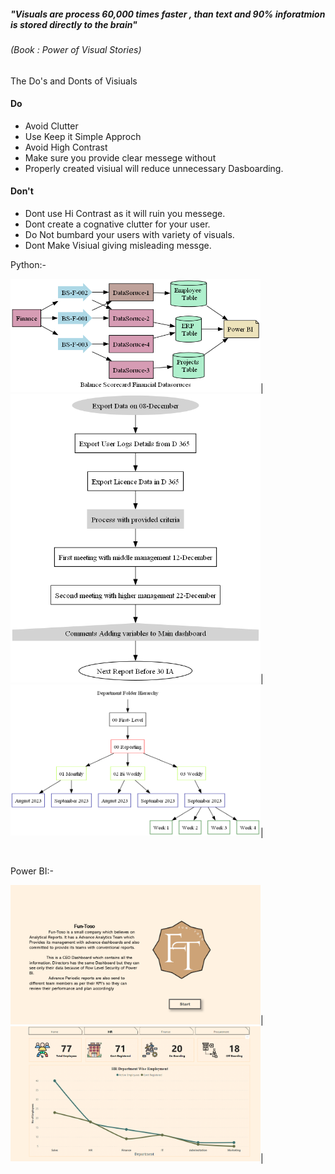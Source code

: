 ##### "Visuals are process 60,000 times faster , than text and 90% inforatmion is stored directly to the brain" 
###### (Book : Power of Visual Stories) 

The Do's and Donts of Visiuals

#### Do
- Avoid Clutter 
- Use Keep it Simple Approch
- Avoid High Contrast
- Make sure you provide clear messege without
- Properly created visiual will reduce unnecessary Dasboarding.

#### Don't
- Dont use Hi Contrast as it will ruin you messege.
- Dont create a cognative clutter for your user.
- Do Not bumbard your users with variety of visuals.
- Dont Make Visiual giving misleading messge.

Python:-

<img src="BusinessProcess/BalanceScoreCard-KPI.png" alt="Business Prcess" width="400" />|
<img src="BusinessProcess/ProcessFlow.png" alt="Process Flows" width="400" />|
<img src="BusinessProcess/FolderHirarchy.png" alt="Process Flows" width="400" />|

<BR>

Power BI:-

<img src="PowerBI/Images/LandingPage.PNG" alt="Excel Report" width="400" />|
<img src="PowerBI/Images/HR.PNG" alt="Excel Report" width="400" />|
